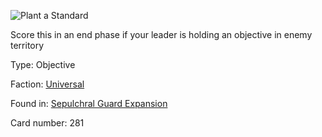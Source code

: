 
![Plant a Standard](https://warhammerunderworlds.com/wp-content/uploads/sites/6/2017/12/281_ENG-Plant-a-Standard.png)

Score this in an end phase if your leader is holding an objective in enemy territory

Type: Objective

Faction: [Universal](/factions/universal.md)

Found in: [Sepulchral Guard Expansion](/locations/sepulchral-guard-expansion.md)

Card number: 281
